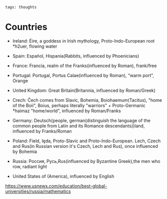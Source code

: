 ```
tags: thoughts
```

# Countries

- Ireland: Éire, a goddess in Irish mythology, Proto-Indo-European root *h2uer, flowing water

- Spain: Español, Hispania(Rabbits, influenced by Phoenicians)

- France: Francia, realm of the Franks(influenced by Roman), frank/free

- Portugal: Portugal, Portus Calae(influenced by Roman), “warm port”, Orange

- United Kingdom: Great Britain(Britannia, influenced by Roman/Greek)

- Crech: Čech comes from Slavic, Bohemia, Boiohaemum(Tacitus), "home of the Boii", Boius, perhaps literally "warriors" + Proto-Germanic *haimaz "home/world",  influenced by Roman/Franks

- Germany: Deutsch(people, german(distinguish the language of the common people from Latin and its Romance descendants))land, influenced by Franks/Roman

- Poland: Field, lęda, Proto-Slavic and Proto-Indo-European. Lech, Czech and Rus(in Russian version it's Czech, Lech and Rus), once influenced by Bohemia

- Russia: Россия, Русь,Rus(influenced by Byzantine Greek),the men who row, radiant light

- United States of (America), influenced by English



https://www.usnews.com/education/best-global-universities/russia/mathematics